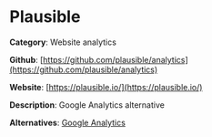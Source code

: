 
# Plausible

**Category**: Website analytics

**Github**: [https://github.com/plausible/analytics](https://github.com/plausible/analytics)

**Website**: [https://plausible.io/](https://plausible.io/)

**Description**:
Google Analytics alternative

**Alternatives**: [Google Analytics](https://analytics.google.com/)
